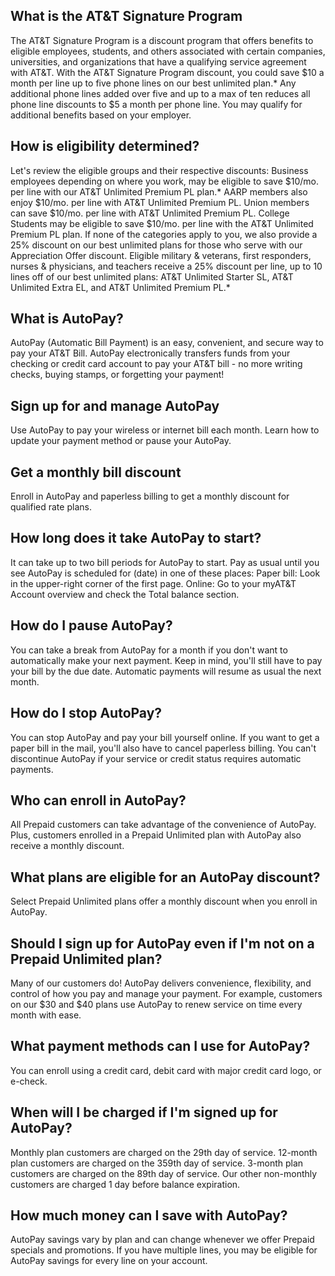 ## What is the AT&T Signature Program

The AT&T Signature Program is a discount program that offers benefits to eligible employees, students, and others associated with certain companies, universities, and organizations that have a qualifying service agreement with AT&T.
With the AT&T Signature Program discount, you could save $10 a month per line up to five phone lines on our best unlimited plan.* Any additional phone lines added over five and up to a max of ten reduces all phone line discounts to $5 a month per phone line. You may qualify for additional benefits based on your employer. 

## How is eligibility determined?

Let's review the eligible groups and their respective discounts:
Business employees depending on where you work,  may be eligible to save $10/mo. per line with our AT&T Unlimited Premium  PL plan.*
AARP members also enjoy $10/mo. per line with AT&T Unlimited Premium PL.
Union members can save $10/mo. per line with AT&T Unlimited Premium PL.
College Students may be eligible to save $10/mo. per line with the AT&T Unlimited Premium PL plan.
If none of the categories apply to you, we also provide a 25% discount on our best unlimited plans for those who serve with our Appreciation Offer discount.  Eligible military & veterans, first responders, nurses & physicians, and teachers receive a 25% discount per line, up to 10 lines off of our best unlimited plans:  AT&T Unlimited Starter  SL, AT&T Unlimited Extra  EL, and AT&T Unlimited Premium PL.*

## What is AutoPay?

AutoPay (Automatic Bill Payment) is an easy, convenient, and secure way to pay your AT&T Bill. AutoPay electronically transfers funds from your checking or credit card account to pay your AT&T bill - no more writing checks, buying stamps, or forgetting your payment!

## Sign up for and manage AutoPay
Use AutoPay to pay your wireless or internet bill each month. Learn how to update your payment method or pause your AutoPay.

## Get a monthly bill discount
Enroll in AutoPay and paperless billing to get a monthly discount for qualified rate plans.

## How long does it take AutoPay to start?

It can take up to two bill periods for AutoPay to start. Pay as usual until you see AutoPay is scheduled for (date) in one of these places: 
Paper bill: Look in the upper-right corner of the first page.
Online: Go to your myAT&T Account overview and check the Total balance section.

## How do I pause AutoPay?

You can take a break from AutoPay for a month if you don't want to automatically make your next payment. Keep in mind, you'll still have to pay your bill by the due date. Automatic payments will resume as usual the next month.

## How do I stop AutoPay?

You can stop AutoPay and pay your bill yourself online. If you want to get a paper bill in the mail, you'll also have to cancel paperless billing. You can't discontinue AutoPay if your service or credit status requires automatic payments.

## Who can enroll in AutoPay?

All Prepaid customers can take advantage of the convenience of AutoPay. Plus, customers enrolled in a Prepaid Unlimited plan with AutoPay also receive a monthly discount.

## What plans are eligible for an AutoPay discount?

Select Prepaid Unlimited plans offer a monthly discount when you enroll in AutoPay. 

## Should I sign up for AutoPay even if I'm not on a Prepaid Unlimited plan?

Many of our customers do! AutoPay delivers convenience, flexibility, and control of how you pay and manage your payment.
For example, customers on our $30 and $40 plans use AutoPay to renew service on time every month with ease.

## What payment methods can I use for AutoPay?

You can enroll using a credit card, debit card with major credit card logo, or e-check.

## When will I be charged if I'm signed up for AutoPay?

Monthly plan customers are charged on the 29th day of service.
12-month plan customers are charged on the 359th day of service.
3-month plan customers are charged on the 89th day of service.
Our other non-monthly customers are charged 1 day before balance expiration.

## How much money can I save with AutoPay?

AutoPay savings vary by plan and can change whenever we offer Prepaid specials and promotions. If you have multiple lines, you may be eligible for AutoPay savings for every line on your account.